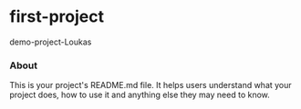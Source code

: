 first-project 
=============

demo-project-Loukas

### About

This is your project's README.md file. It helps users understand what your
project does, how to use it and anything else they may need to know.